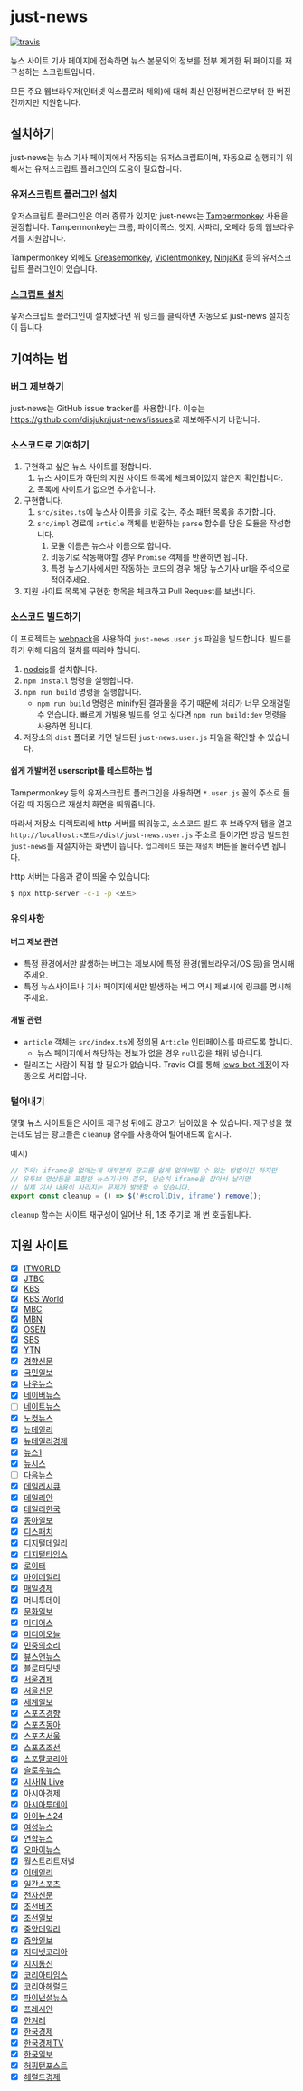# just-news

[![travis](https://travis-ci.org/disjukr/just-news.svg)](https://travis-ci.org/disjukr/just-news)

뉴스 사이트 기사 페이지에 접속하면 뉴스 본문외의 정보를 전부 제거한 뒤 페이지를 재구성하는 스크립트입니다.

모든 주요 웹브라우저(인터넷 익스플로러 제외)에 대해 최신 안정버전으로부터 한 버전 전까지만 지원합니다.


## 설치하기

just-news는 뉴스 기사 페이지에서 작동되는 유저스크립트이며,
자동으로 실행되기 위해서는 유저스크립트 플러그인의 도움이 필요합니다.

### 유저스크립트 플러그인 설치

유저스크립트 플러그인은 여러 종류가 있지만 just-news는 [Tampermonkey](http://tampermonkey.net/) 사용을 권장합니다.
Tampermonkey는 크롬, 파이어폭스, 엣지, 사파리, 오페라 등의 웹브라우저를 지원합니다.

Tampermonkey 외에도
[Greasemonkey](http://www.greasespot.net/),
[Violentmonkey](https://github.com/violentmonkey/violentmonkey),
[NinjaKit](https://github.com/os0x/NinjaKit) 등의 유저스크립트 플러그인이 있습니다.

### [스크립트 설치](https://github.com/disjukr/just-news/raw/release/dist/just-news.user.js)

유저스크립트 플러그인이 설치됐다면 위 링크를 클릭하면 자동으로 just-news 설치창이 뜹니다.


## 기여하는 법

### 버그 제보하기

just-news는 GitHub issue tracker를 사용합니다.
이슈는 <https://github.com/disjukr/just-news/issues>로 제보해주시기 바랍니다.

### 소스코드로 기여하기

1. 구현하고 싶은 뉴스 사이트를 정합니다.
    1. 뉴스 사이트가 하단의 지원 사이트 목록에 체크되어있지 않은지 확인합니다.
    2. 목록에 사이트가 없으면 추가합니다.
2. 구현합니다.
    1. `src/sites.ts`에 뉴스사 이름을 키로 갖는, 주소 패턴 목록을 추가합니다.
    2. `src/impl` 경로에 `article` 객체를 반환하는 `parse` 함수를 담은 모듈을 작성합니다.
        1. 모듈 이름은 뉴스사 이름으로 합니다.
        2. 비동기로 작동해야할 경우 `Promise` 객체를 반환하면 됩니다.
        3. 특정 뉴스기사에서만 작동하는 코드의 경우 해당 뉴스기사 url을 주석으로 적어주세요.
3. 지원 사이트 목록에 구현한 항목을 체크하고 Pull Request를 보냅니다.

### 소스코드 빌드하기

이 프로젝트는 [webpack](https://webpack.js.org/)을 사용하여 `just-news.user.js` 파일을 빌드합니다.
빌드를 하기 위해 다음의 절차를 따라야 합니다.

1. [nodejs](https://nodejs.org/)를 설치합니다.
2. `npm install` 명령을 실행합니다.
3. `npm run build` 명령을 실행합니다.
    - `npm run build` 명령은 minify된 결과물을 주기 때문에 처리가 너무 오래걸릴 수 있습니다.
      빠르게 개발용 빌드를 얻고 싶다면 `npm run build:dev` 명령을 사용하면 됩니다.
4. 저장소의 `dist` 폴더로 가면 빌드된 `just-news.user.js` 파일을 확인할 수 있습니다.

#### 쉽게 개발버전 userscript를 테스트하는 법

Tampermonkey 등의 유저스크립트 플러그인을 사용하면
`*.user.js` 꼴의 주소로 들어갈 때 자동으로 재설치 화면을 띄워줍니다.

따라서 저장소 디렉토리에 http 서버를 띄워놓고, 소스코드 빌드 후
브라우저 탭을 열고 `http://localhost:<포트>/dist/just-news.user.js` 주소로 들어가면
방금 빌드한 `just-news`를 재설치하는 화면이 뜹니다.
`업그레이드` 또는 `재설치` 버튼을 눌러주면 됩니다.

http 서버는 다음과 같이 띄울 수 있습니다:
```sh
$ npx http-server -c-1 -p <포트>
```

### 유의사항

#### 버그 제보 관련

* 특정 환경에서만 발생하는 버그는 제보시에 특정 환경(웹브라우저/OS 등)을 명시해주세요.
* 특정 뉴스사이트나 기사 페이지에서만 발생하는 버그 역시 제보시에 링크를 명시해주세요.

#### 개발 관련

* `article` 객체는 `src/index.ts`에 정의된 `Article` 인터페이스를 따르도록 합니다.
    * 뉴스 페이지에서 해당하는 정보가 없을 경우 `null`값을 채워 넣습니다.
* 릴리즈는 사람이 직접 할 필요가 없습니다. Travis CI를 통해 [jews-bot 계정](https://github.com/jews-bot)이 자동으로 처리합니다.

### 털어내기

몇몇 뉴스 사이트들은 사이트 재구성 뒤에도 광고가 남아있을 수 있습니다.
재구성을 했는데도 남는 광고들은 `cleanup` 함수를 사용하여 털어내도록 합시다.

예시)
```js
// 주의: iframe을 없애는게 대부분의 광고를 쉽게 없애버릴 수 있는 방법이긴 하지만
// 유투브 영상등을 포함한 뉴스기사의 경우, 단순히 iframe을 잡아서 날리면
// 실제 기사 내용이 사라지는 문제가 발생할 수 있습니다.
export const cleanup = () => $('#scrollDiv, iframe').remove();
```

`cleanup` 함수는 사이트 재구성이 일어난 뒤, 1초 주기로 매 번 호출됩니다.


## 지원 사이트

* [x] [ITWORLD](http://www.itworld.co.kr)
* [x] [JTBC](http://news.jtbc.joins.com)
* [x] [KBS](http://news.kbs.co.kr)
* [x] [KBS World](http://world.kbs.co.kr)
* [x] [MBC](http://imnews.imbc.com)
* [x] [MBN](http://mbn.mk.co.kr/pages/news/index.html)
* [x] [OSEN](http://osen.mt.co.kr)
* [x] [SBS](http://news.sbs.co.kr)
* [x] [YTN](http://www.ytn.co.kr)
* [x] [경향신문](http://www.khan.co.kr)
* [x] [국민일보](http://www.kmib.co.kr)
* [x] [나우뉴스](http://nownews.seoul.co.kr)
* [x] [네이버뉴스](http://news.naver.com)
* [ ] [네이트뉴스](http://news.nate.com)
* [x] [노컷뉴스](http://www.nocutnews.co.kr)
* [x] [뉴데일리](http://www.newdaily.co.kr)
* [x] [뉴데일리경제](http://biz.newdaily.co.kr)
* [x] [뉴스1](http://www.news1.kr)
* [x] [뉴시스](http://www.newsis.com)
* [ ] [다음뉴스](http://media.daum.net)
* [x] [데일리시큐](http://dailysecu.com)
* [x] [데일리안](http://www.dailian.co.kr)
* [x] [데일리한국](http://daily.hankooki.com)
* [x] [동아일보](http://www.donga.com)
* [x] [디스패치](http://www.dispatch.co.kr)
* [x] [디지털데일리](http://www.ddaily.co.kr)
* [x] [디지털타임스](http://www.dt.co.kr)
* [x] [로이터](http://www.reuters.com)
* [x] [마이데일리](http://www.mydaily.co.kr)
* [x] [매일경제](http://www.mk.co.kr)
* [x] [머니투데이](http://www.mt.co.kr)
* [x] [문화일보](http://www.munhwa.com)
* [x] [미디어스](http://www.mediaus.co.kr)
* [x] [미디어오늘](http://www.mediatoday.co.kr)
* [x] [민중의소리](http://www.vop.co.kr)
* [x] [뷰스앤뉴스](http://www.viewsnnews.com)
* [x] [블로터닷넷](http://www.bloter.net)
* [x] [서울경제](http://economy.hankooki.com)
* [x] [서울신문](http://www.seoul.co.kr)
* [x] [세계일보](http://www.segye.com)
* [x] [스포츠경향](http://sports.khan.co.kr)
* [x] [스포츠동아](http://sports.donga.com)
* [x] [스포츠서울](http://www.sportsseoul.com)
* [x] [스포츠조선](http://sports.chosun.com)
* [x] [스포탈코리아](http://www.sportalkorea.com)
* [x] [슬로우뉴스](http://slownews.kr)
* [x] [시사IN Live](http://www.sisainlive.com)
* [x] [아시아경제](http://www.asiae.co.kr)
* [x] [아시아투데이](http://www.asiatoday.co.kr)
* [x] [아이뉴스24](http://www.inews24.com)
* [x] [여성뉴스](http://www.womennews.co.kr)
* [x] [연합뉴스](http://www.yonhapnews.co.kr)
* [x] [오마이뉴스](http://www.ohmynews.com)
* [x] [월스트리트저널](http://kr.wsj.com)
* [x] [이데일리](http://www.edaily.co.kr)
* [x] [일간스포츠](http://isplus.joins.com)
* [x] [전자신문](http://www.etnews.com)
* [x] [조선비즈](http://biz.chosun.com)
* [x] [조선일보](http://www.chosun.com)
* [x] [중앙데일리](http://koreajoongangdaily.joins.com)
* [x] [중앙일보](http://joongang.joins.com)
* [x] [지디넷코리아](http://www.zdnet.co.kr)
* [x] [지지통신](http://www.jiji.com)
* [x] [코리아타임스](http://www.koreatimes.co.kr)
* [x] [코리아헤럴드](http://www.koreaherald.com)
* [x] [파이낸셜뉴스](http://www.fnnews.com)
* [x] [프레시안](http://www.pressian.com)
* [x] [한겨레](http://www.hani.co.kr)
* [x] [한국경제](http://www.hankyung.com)
* [x] [한국경제TV](http://www.wowtv.co.kr)
* [x] [한국일보](http://www.hankookilbo.com)
* [x] [허핑턴포스트](http://www.huffingtonpost.kr)
* [x] [헤럴드경제](http://biz.heraldcorp.com)

